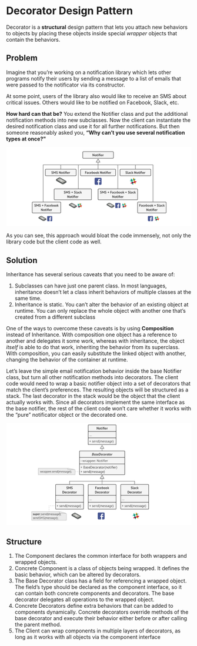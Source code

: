 # Decorator Design Pattern

Decorator is a **structural** design pattern that lets you attach new behaviors to objects by placing
these objects inside special _wrapper_ objects that contain the behaviors.

## Problem

Imagine that you’re working on a notification library which lets other programs notify their 
users by sending a message to a list of emails that were passed to the notificator via its constructor. 

At some point, users of the library also would like to receive an SMS about critical issues. 
Others would like to be notified on Facebook, Slack, etc.

**How hard can that be?** You extend the Notifier class and put the additional notification 
methods into new subclasses. Now the client can instantiate the desired notification 
class and use it for all further notifications. But then someone reasonably asked you, 
**“Why can’t you use several notification types at once?"**

![img.png](img.png)

As you can see, this approach would bloat the code immensely, not only the library code
but the client code as well.

## Solution

Inheritance has several serious caveats that you need to be aware of:
1. Subclasses can have just one parent class. In most languages, inheritance doesn’t let a class
inherit behaviors of multiple classes at the same time.
2. Inheritance is static. You can’t alter the behavior of an existing object at runtime.
You can only replace the whole object with another one that’s created from a different subclass

One of the ways to overcome these caveats is by using **Composition** instead of Inheritance. 
With composition one object has a reference to another and delegates it some work, whereas with
inheritance, the object _itself_ is able to do that work, inheriting the behavior from its superclass.
With composition, you can easily substitute the linked object with another, 
changing the behavior of the container at runtime. 

Let’s leave the simple email notification behavior inside the base Notifier class, but turn all
other notification methods into decorators. The client code would need to wrap a basic notifier
object into a set of decorators that match the client’s preferences. The resulting objects
will be structured as a stack. The last decorator in the stack would be the object that the
client actually works with. Since all decorators implement the same interface as the base notifier, 
the rest of the client code won’t care whether it works with the “pure” notificator object
or the decorated one.

![img_1.png](img_1.png)

## Structure

1. The Component declares the common interface for both wrappers and wrapped objects.
2. Concrete Component is a class of objects being wrapped. It defines the basic behavior, 
which can be altered by decorators.
3. The Base Decorator class has a field for referencing a wrapped object. The field’s type should be
declared as the component interface, so it can contain both concrete components and decorators. 
The base decorator delegates all operations to the wrapped object.
4. Concrete Decorators define extra behaviors that can be added to components dynamically. 
Concrete decorators override methods of the base decorator and execute their behavior 
either before or after calling the parent method.
5. The Client can wrap components in multiple layers of decorators, as long as it works with all objects
via the component interface